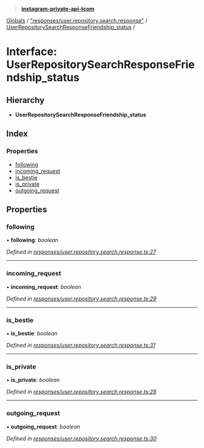 > **[instagram-private-api-tcom](../README.md)**

[Globals](../README.md) / ["responses/user.repository.search.response"](../modules/_responses_user_repository_search_response_.md) / [UserRepositorySearchResponseFriendship_status](_responses_user_repository_search_response_.userrepositorysearchresponsefriendship_status.md) /

# Interface: UserRepositorySearchResponseFriendship_status

## Hierarchy

* **UserRepositorySearchResponseFriendship_status**

## Index

### Properties

* [following](_responses_user_repository_search_response_.userrepositorysearchresponsefriendship_status.md#following)
* [incoming_request](_responses_user_repository_search_response_.userrepositorysearchresponsefriendship_status.md#incoming_request)
* [is_bestie](_responses_user_repository_search_response_.userrepositorysearchresponsefriendship_status.md#is_bestie)
* [is_private](_responses_user_repository_search_response_.userrepositorysearchresponsefriendship_status.md#is_private)
* [outgoing_request](_responses_user_repository_search_response_.userrepositorysearchresponsefriendship_status.md#outgoing_request)

## Properties

###  following

• **following**: *boolean*

*Defined in [responses/user.repository.search.response.ts:27](https://github.com/cuonglnhust/instagram-private-api-tcom/blob/3e16058/src/responses/user.repository.search.response.ts#L27)*

___

###  incoming_request

• **incoming_request**: *boolean*

*Defined in [responses/user.repository.search.response.ts:29](https://github.com/cuonglnhust/instagram-private-api-tcom/blob/3e16058/src/responses/user.repository.search.response.ts#L29)*

___

###  is_bestie

• **is_bestie**: *boolean*

*Defined in [responses/user.repository.search.response.ts:31](https://github.com/cuonglnhust/instagram-private-api-tcom/blob/3e16058/src/responses/user.repository.search.response.ts#L31)*

___

###  is_private

• **is_private**: *boolean*

*Defined in [responses/user.repository.search.response.ts:28](https://github.com/cuonglnhust/instagram-private-api-tcom/blob/3e16058/src/responses/user.repository.search.response.ts#L28)*

___

###  outgoing_request

• **outgoing_request**: *boolean*

*Defined in [responses/user.repository.search.response.ts:30](https://github.com/cuonglnhust/instagram-private-api-tcom/blob/3e16058/src/responses/user.repository.search.response.ts#L30)*